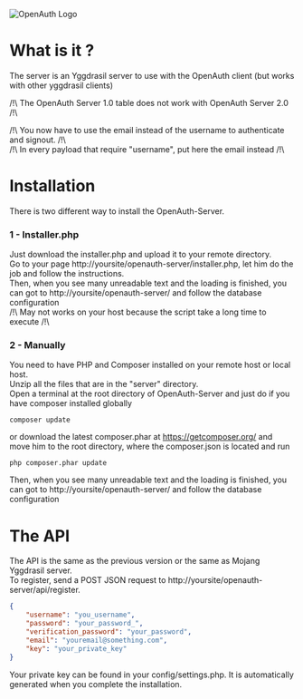 ![OpenAuth Logo](http://image.noelshack.com/fichiers/2015/20/1431453946-banierreoauth.png)

# What is it ?
The server is an Yggdrasil server to use with the OpenAuth client (but works with other yggdrasil clients)  

/!\ The OpenAuth Server 1.0 table does not work with OpenAuth Server 2.0 /!\  

/!\ You now have to use the email instead of the username to authenticate and signout. /!\  
/!\ In every payload that require "username", put here the email instead /!\  

# Installation
There is two different way to install the OpenAuth-Server.  

### 1 - Installer.php
Just download the installer.php and upload it to your remote directory.  
Go to your page http://yoursite/openauth-server/installer.php, let him do the job and follow the instructions.  
Then, when you see many unreadable text and the loading is finished, you can got to http://yoursite/openauth-server/ and follow the database configuration  
/!\ May not works on your host because the script take a long time to execute /!\  

### 2 - Manually
You need to have PHP and Composer installed on your remote host or local host.  
Unzip all the files that are in the "server" directory.  
Open a terminal at the root directory of OpenAuth-Server and just do if you have composer installed globally  
```shell
composer update
```
or download the latest composer.phar at https://getcomposer.org/ and move him to the root directory, where the composer.json is located and run  
```shell
php composer.phar update
```
Then, when you see many unreadable text and the loading is finished, you can got to http://yoursite/openauth-server/ and follow the database configuration  

# The API  
The API is the same as the previous version or the same as Mojang Yggdrasil server.  
To register, send a POST JSON request to http://yoursite/openauth-server/api/register.  
```json
{
    "username": "you_username",
    "password": "your_password_",
    "verification_password": "your_password",
    "email": "youremail@something.com",
    "key": "your_private_key"
}
```
Your private key can be found in your config/settings.php. It is automatically generated when you complete the installation.  
